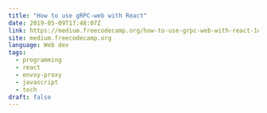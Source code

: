 ```yaml
---
title: "How to use gRPC-web with React"
date: 2019-05-09T17:48:07Z
link: https://medium.freecodecamp.org/how-to-use-grpc-web-with-react-1c93feb691b5?source=rss----336d898217ee---4&utm_medium=RSS&utm_source=news.12bit.vn
site: medium.freecodecamp.org
language: Web dev
tags:
  - programming
  - react
  - envoy-proxy
  - javascript
  - tech
draft: false
---
```

